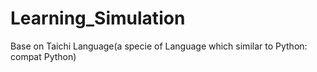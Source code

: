 # Learning_Simulation
Base on Taichi Language(a specie of Language which similar to Python: compat Python)
